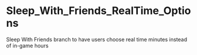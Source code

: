 # Sleep_With_Friends_RealTime_Options
Sleep With Friends branch to have users choose real time minutes instead of in-game hours
